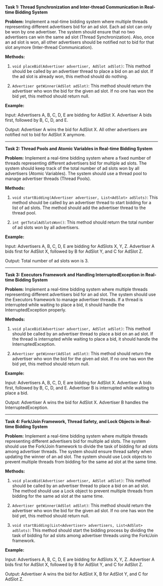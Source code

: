 **Task 1: Thread Synchronization and Inter-thread Communication in Real-time Bidding System**

**Problem:** Implement a real-time bidding system where multiple threads representing different advertisers bid for an ad slot. Each ad slot can only be won by one advertiser. The system should ensure that no two advertisers can win the same ad slot (Thread Synchronization). Also, once an ad slot is won, all other advertisers should be notified not to bid for that slot anymore (Inter-thread Communication).

**Methods:**

1. `void placeBid(Advertiser advertiser, AdSlot adSlot)`: This method should be called by an advertiser thread to place a bid on an ad slot. If the ad slot is already won, this method should do nothing.
    
2. `Advertiser getWinner(AdSlot adSlot)`: This method should return the advertiser who won the bid for the given ad slot. If no one has won the bid yet, this method should return null.
    

**Example:**

Input: Advertisers A, B, C, D, E are bidding for AdSlot X. Advertiser A bids first, followed by B, C, D, and E.

Output: Advertiser A wins the bid for AdSlot X. All other advertisers are notified not to bid for AdSlot X anymore.

---

**Task 2: Thread Pools and Atomic Variables in Real-time Bidding System**

**Problem:** Implement a real-time bidding system where a fixed number of threads representing different advertisers bid for multiple ad slots. The system should keep track of the total number of ad slots won by all advertisers (Atomic Variables). The system should use a thread pool to manage advertiser threads (Thread Pools).

**Methods:**

1. `void startBidding(Advertiser advertiser, List<AdSlot> adSlots)`: This method should be called by an advertiser thread to start bidding for a list of ad slots. The method should add the advertiser thread to the thread pool.
    
2. `int getTotalAdSlotsWon()`: This method should return the total number of ad slots won by all advertisers.
    

**Example:**

Input: Advertisers A, B, C, D, E are bidding for AdSlots X, Y, Z. Advertiser A bids first for AdSlot X, followed by B for AdSlot Y, and C for AdSlot Z.

Output: Total number of ad slots won is 3.

---

**Task 3: Executors Framework and Handling InterruptedException in Real-time Bidding System**

**Problem:** Implement a real-time bidding system where multiple threads representing different advertisers bid for an ad slot. The system should use the Executors framework to manage advertiser threads. If a thread is interrupted while waiting to place a bid, it should handle the InterruptedException properly.

**Methods:**

1. `void placeBid(Advertiser advertiser, AdSlot adSlot)`: This method should be called by an advertiser thread to place a bid on an ad slot. If the thread is interrupted while waiting to place a bid, it should handle the InterruptedException.
    
2. `Advertiser getWinner(AdSlot adSlot)`: This method should return the advertiser who won the bid for the given ad slot. If no one has won the bid yet, this method should return null.
    

**Example:**

Input: Advertisers A, B, C, D, E are bidding for AdSlot X. Advertiser A bids first, followed by B, C, D, and E. Advertiser B is interrupted while waiting to place a bid.

Output: Advertiser A wins the bid for AdSlot X. Advertiser B handles the InterruptedException.

---

**Task 4: Fork/Join Framework, Thread Safety, and Lock Objects in Real-time Bidding System**

**Problem:** Implement a real-time bidding system where multiple threads representing different advertisers bid for multiple ad slots. The system should use the Fork/Join framework to divide the task of bidding for ad slots among advertiser threads. The system should ensure thread safety when updating the winner of an ad slot. The system should use Lock objects to prevent multiple threads from bidding for the same ad slot at the same time.

**Methods:**

1. `void placeBid(Advertiser advertiser, AdSlot adSlot)`: This method should be called by an advertiser thread to place a bid on an ad slot. The method should use a Lock object to prevent multiple threads from bidding for the same ad slot at the same time.
    
2. `Advertiser getWinner(AdSlot adSlot)`: This method should return the advertiser who won the bid for the given ad slot. If no one has won the bid yet, this method should return null.
    
3. `void startBidding(List<Advertiser> advertisers, List<AdSlot> adSlots)`: This method should start the bidding process by dividing the task of bidding for ad slots among advertiser threads using the Fork/Join framework.
    

**Example:**

Input: Advertisers A, B, C, D, E are bidding for AdSlots X, Y, Z. Advertiser A bids first for AdSlot X, followed by B for AdSlot Y, and C for AdSlot Z.

Output: Advertiser A wins the bid for AdSlot X, B for AdSlot Y, and C for AdSlot Z.